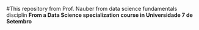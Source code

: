 #This repository from Prof. Nauber from  data science fundamentals disciplin
**From a Data Science specialization course in Universidade 7 de Setembro**
